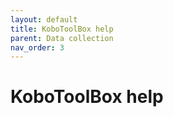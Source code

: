```yaml
---
layout: default
title: KoboToolBox help
parent: Data collection
nav_order: 3
---
```


# KoboToolBox help

